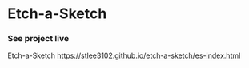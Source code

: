 # Etch-a-Sketch

### See project live
Etch-a-Sketch https://stlee3102.github.io/etch-a-sketch/es-index.html